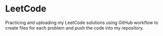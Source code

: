 # LeetCode
Practicing and uploading my LeetCode solutions using GitHub workflow to create files for each problem and push the code into my repository.
